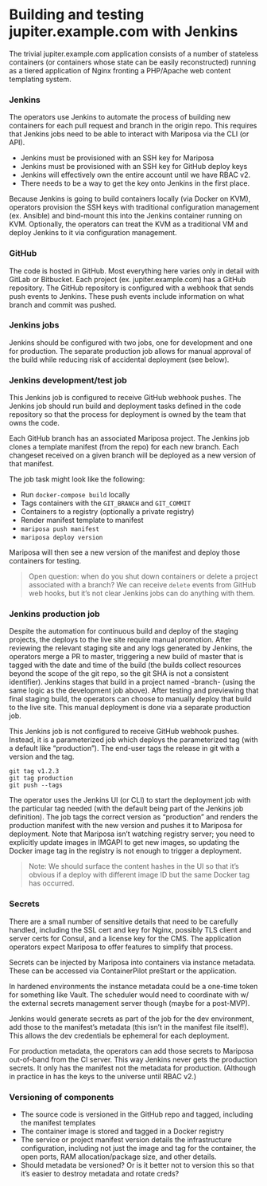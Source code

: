 # Building and testing jupiter.example.com with Jenkins

The trivial jupiter.example.com application consists of a number of stateless containers (or containers whose state can be easily reconstructed) running as a tiered application of Nginx fronting a PHP/Apache web content templating system.

### Jenkins

The operators use Jenkins to automate the process of building new containers for each pull request and branch in the origin repo. This requires that Jenkins jobs need to be able to interact with Mariposa via the CLI (or API).

- Jenkins must be provisioned with an SSH key for Mariposa
- Jenkins must be provisioned with an SSH key for GitHub deploy keys
- Jenkins will effectively own the entire account until we have RBAC v2.
- There needs to be a way to get the key onto Jenkins in the first place.

Because Jenkins is going to build containers locally (via Docker on KVM), operators provision the SSH keys with traditional configuration management (ex. Ansible) and bind-mount this into the Jenkins container running on KVM. Optionally, the operators can treat the KVM as a traditional VM and deploy Jenkins to it via configuration management.

### GitHub

The code is hosted in GitHub. Most everything here varies only in detail with GitLab or Bitbucket. Each project (ex. jupiter.example.com) has a GitHub repository. The GitHub repository is configured with a webhook that sends push events to Jenkins. These push events include information on what branch and commit was pushed.

### Jenkins jobs

Jenkins should be configured with two jobs, one for development and one for production. The separate production job allows for manual approval of the build while reducing risk of accidental deployment (see below).

### Jenkins development/test job

This Jenkins job is configured to receive GitHub webhook pushes. The Jenkins job should run build and deployment tasks defined in the code repository so that the process for deployment is owned by the team that owns the code.

Each GitHub branch has an associated Mariposa project. The Jenkins job clones a template manifest (from the repo) for each new branch. Each changeset received on a given branch will be deployed as a new version of that manifest.

The job task might look like the following:

- Run `docker-compose build` locally
- Tags containers with the `GIT_BRANCH` and `GIT_COMMIT`
- Containers to a registry (optionally a private registry)
- Render manifest template to manifest
- `mariposa push manifest`
- `mariposa deploy version`

Mariposa will then see a new version of the manifest and deploy those containers for testing.

> Open question: when do you shut down containers or delete a project associated with a branch? We can receive `delete` events from GitHub web hooks, but it’s not clear Jenkins jobs can do anything with them.


### Jenkins production job

Despite the automation for continuous build and deploy of the staging projects, the deploys to the live site require manual promotion. After reviewing the relevant staging site and any logs generated by Jenkins, the operators merge a PR to master, triggering a new build of master that is tagged with the date and time of the build (the builds collect resources beyond the scope of the git repo, so the git SHA is not a consistent identifier). Jenkins stages that build in a project named <repo-name>-branch-<branch name> (using the same logic as the development job above). After testing and previewing that final staging build, the operators can choose to manually deploy that build to the live site. This manual deployment is done via a separate production job.

This Jenkins job is not configured to receive GitHub webhook pushes. Instead, it is a parameterized job which deploys the parameterized tag (with a default like “production”). The end-user tags the release in git with a version and the tag.

```
git tag v1.2.3
git tag production
git push --tags
```

The operator uses the Jenkins UI (or CLI) to start the deployment job with the particular tag needed (with the default being part of the Jenkins job definition). The job tags the correct version as “production” and renders the production manifest with the new version and pushes it to Mariposa for deployment. Note that Mariposa isn’t watching registry server; you need to explicitly update images in IMGAPI to get new images, so updating the Docker image tag in the registry is not enough to trigger a deployment.

> Note: We should surface the content hashes in the UI so that it’s obvious if a deploy with different image ID but the same Docker tag has occurred.

### Secrets

There are a small number of sensitive details that need to be carefully handled, including the SSL cert and key for Nginx, possibly TLS client and server certs for Consul, and a license key for the CMS. The application operators expect Mariposa to offer features to simplify that process.

Secrets can be injected by Mariposa into containers via instance metadata. These can be accessed via ContainerPilot preStart or the application.

In hardened environments the instance metadata could be a one-time token for something like Vault. The scheduler would need to coordinate with w/ the external secrets management server though (maybe for a post-MVP).

Jenkins would generate secrets as part of the job for the dev environment, add those to the manifest’s metadata (this isn’t in the manifest file itself!). This allows the dev credentials be ephemeral for each deployment.

For production metadata, the operators can add those secrets to Mariposa out-of-band from the CI server. This way Jenkins never gets the production secrets. It only has the manifest not the metadata for production. (Although in practice in has the keys to the universe until RBAC v2.)

### Versioning of components

- The source code is versioned in the GitHub repo and tagged, including the manifest templates
- The container image is stored and tagged in a Docker registry
- The service or project manifest version details the infrastructure configuration, including not just the image and tag for the container, the open ports, RAM allocation/package size, and other details.
- Should metadata be versioned? Or is it better not to version this so that it’s easier to destroy metadata and rotate creds?
